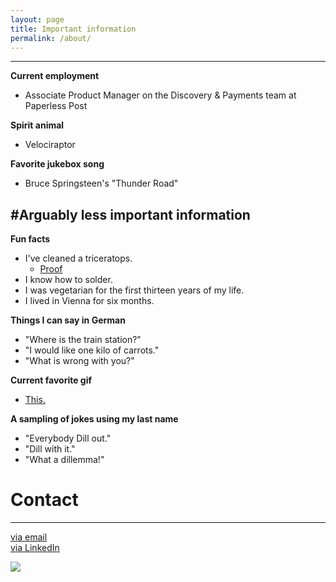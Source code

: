 ```yaml
---
layout: page
title: Important information
permalink: /about/
---
```


---
**Current employment**

- Associate Product Manager on the Discovery & Payments team at Paperless Post


**Spirit animal**

- Velociraptor


**Favorite jukebox song**

- Bruce Springsteen's "Thunder Road"


#Arguably less important information
---

**Fun facts**

- I've cleaned a triceratops.
    - [Proof](https://41.media.tumblr.com/744540a6e6cf8187e47b0aff4f91744a/tumblr_ns495cJB541rloozgo2_500.jpg) 
- I know how to solder.
- I was vegetarian for the first thirteen years of my life.
- I lived in Vienna for six months.


**Things I can say in German**

- "Where is the train station?"
- "I would like one kilo of carrots."
- "What is wrong with you?"

**Current favorite gif**

- [This.](http://i.imgur.com/QygT53q.jpg)

**A sampling of jokes using my last name**

- "Everybody Dill out."
- "Dill with it."
- "What a dillemma!"


# Contact
---

[via email](mailto:emmakmdill@gmail.com)  <br />
[via LinkedIn](https://www.linkedin.com/in/emmadill)

![](https://41.media.tumblr.com/c2df660e0eea4ab1667437c4deb76930/tumblr_ns495cJB541rloozgo1_1280.jpg)
